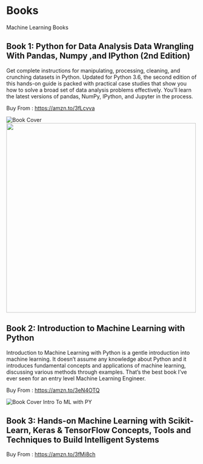 # Books
Machine Learning Books
## Book 1: Python for Data Analysis Data Wrangling With Pandas, Numpy ,and IPython (2nd Edition)
Get complete instructions for manipulating, processing, cleaning, and crunching datasets in Python. Updated for Python 3.6, the second edition of this hands-on guide is packed with practical case studies that show you how to solve a broad set of data analysis problems effectively. You’ll learn the latest versions of pandas, NumPy, IPython, and Jupyter in the process.

Buy From : https://amzn.to/3fLcvva

![Book Cover](https://image.ebooks.com/previews/095/095871/095871448/095871448.jpg)
<img align="middle" src="https://image.ebooks.com/previews/095/095871/095871448/095871448.jpg" width=500>

## Book 2: Introduction to Machine Learning with Python
Introduction to Machine Learning with Python is a gentle introduction into machine learning. It doesn’t assume any knowledge about Python and it introduces fundamental concepts and applications of machine learning, discussing various methods through examples. That’s the best book I’ve ever seen for an entry level Machine Learning Engineer.

Buy From : https://amzn.to/3eN4OTQ

![Book Cover Intro To ML with PY](https://kbimages1-a.akamaihd.net/17f5a317-8bc1-41c2-a04a-e7137aeef4ca/1200/1200/False/introduction-to-machine-learning-with-python.jpg)

## Book 3: Hands-on Machine Learning with Scikit-Learn, Keras & TensorFlow Concepts, Tools and Techniques to Build Intelligent Systems

Buy From : https://amzn.to/3fMi8ch
